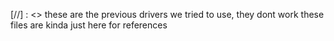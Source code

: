 [//] : <> these are the previous drivers we tried to use, they dont work
these files are kinda just here for references
